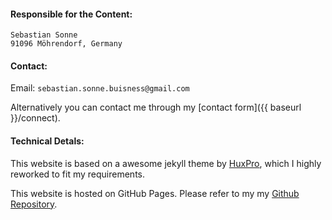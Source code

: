 #### Responsible for the Content:

`Sebastian Sonne`  
`91096 Möhrendorf, Germany`

#### Contact:

Email: `sebastian.sonne.buisness@gmail.com`

Alternatively you can contact me through my [contact form]({{ baseurl }}/connect).

#### Technical Detals:
This website is based on a awesome jekyll theme by [HuxPro](https://github.com/huxpro/huxpro.github.io), which I highly reworked to fit my requirements.

This website is hosted on GitHub Pages. Please refer to my my [Github Repository](https://github.com/sebastian-sonne/sebastian-sonne.github.io).
